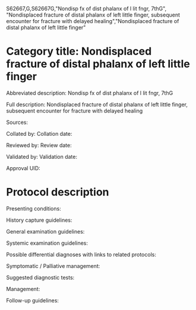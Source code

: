 S62667,G,S62667G,"Nondisp fx of dist phalanx of l lit fngr, 7thG", "Nondisplaced fracture of distal phalanx of left little finger, subsequent encounter for fracture with delayed healing","Nondisplaced fracture of distal phalanx of left little finger"
# Category title: Nondisplaced fracture of distal phalanx of left little finger

Abbreviated description: Nondisp fx of dist phalanx of l lit fngr, 7thG

Full description: Nondisplaced fracture of distal phalanx of left little finger, subsequent encounter for fracture with delayed healing

Sources:

Collated by:
Collation date:

Reviewed by:
Review date:

Validated by:
Validation date:

Approval UID:

# Protocol description

Presenting conditions:

History capture guidelines:

General examination guidelines:

Systemic examination guidelines:

Possible differential diagnoses with links to related protocols:

Symptomatic / Palliative management:

Suggested diagnostic tests:

Management:

Follow-up guidelines:
